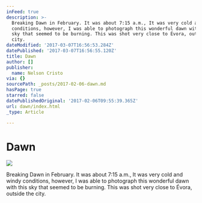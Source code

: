 ```yaml
---
inFeed: true
description: >-
  Breaking Dawn in February. It was about 7:15 a.m., It was very cold and windy
  conditions, however, I was able to photograph this wonderful dawn with this
  sky that seemed to be burning. This was shot very close to Évora, outside the
  city.
dateModified: '2017-03-07T16:56:53.284Z'
datePublished: '2017-03-07T16:56:55.120Z'
title: Dawn
author: []
publisher:
  name: Nelson Cristo
via: {}
sourcePath: _posts/2017-02-06-dawn.md
hasPage: true
starred: false
datePublishedOriginal: '2017-02-06T09:55:39.365Z'
url: dawn/index.html
_type: Article

---
```

# Dawn
![](https://the-grid-user-content.s3-us-west-2.amazonaws.com/b49ae91e-2f22-4e24-aed3-90dd68353b9e.jpg)

Breaking Dawn in February. It was about 7:15 a.m., It was very cold and windy conditions, however, I was able to photograph this wonderful dawn with this sky that seemed to be burning. This was shot very close to Évora, outside the city.